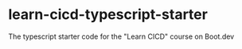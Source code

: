 # learn-cicd-typescript-starter
The typescript starter code for the "Learn CICD" course on Boot.dev
